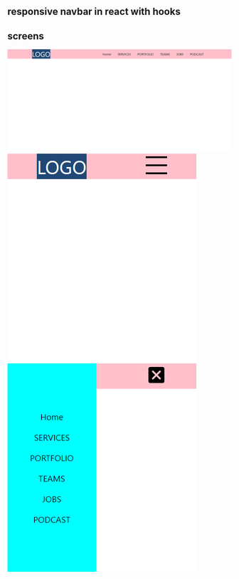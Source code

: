 ## responsive navbar in react with hooks

## screens

![desktop](https://github.com/shadab97/react-navbar-responsive/blob/master/public/destoplook.png)
![mobile](https://github.com/shadab97/react-navbar-responsive/blob/master/public/mobileclosenav.png)
![mobile](https://github.com/shadab97/react-navbar-responsive/blob/master/public/mobileopen.png)
